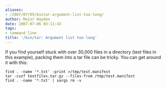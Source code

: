 ```yaml
---
aliases:
- /2007/07/05/bintar-argument-list-too-long/
author: Major Hayden
date: 2007-07-06 03:11:43
tags:
- command line
title: '/bin/tar: Argument list too long'
---
```


If you find yourself stuck with over 30,000 files in a directory (text files in this example), packing them into a tar file can be tricky. You can get around it with this:

```
find . -name '*.txt' -print >/tmp/test.manifest
tar -cvzf textfiles.tar.gz --files-from /tmp/test.manifest
find . -name '*.txt' | xargs rm -v
```